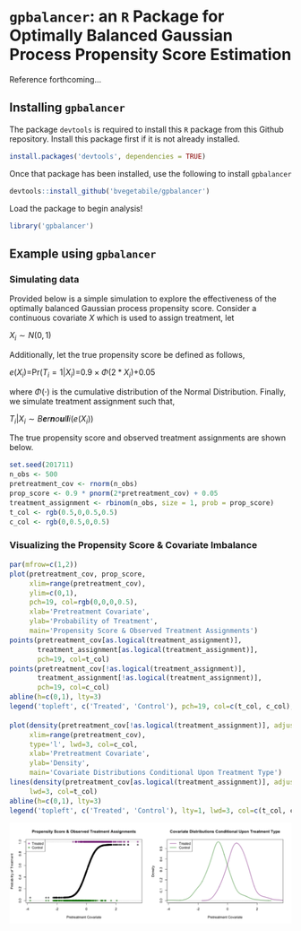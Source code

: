 `gpbalancer`: an `R` Package for Optimally Balanced Gaussian Process Propensity Score Estimation
================================================================================================

Reference forthcoming...

Installing `gpbalancer`
-----------------------

The package `devtools` is required to install this `R` package from this Github repository. Install this package first if it is not already installed.

``` r
install.packages('devtools', dependencies = TRUE)
```

Once that package has been installed, use the following to install `gpbalancer`

``` r
devtools::install_github('bvegetabile/gpbalancer')
```

Load the package to begin analysis!

``` r
library('gpbalancer')
```

Example using `gpbalancer`
--------------------------

### Simulating data

Provided below is a simple simulation to explore the effectiveness of the optimally balanced Gaussian process propensity score. Consider a continuous covariate *X* which is used to assign treatment, let

*X*<sub>*i*</sub> ∼ *N*(0, 1)

Additionally, let the true propensity score be defined as follows,

*e*(*X*<sub>*i*</sub>)=Pr(*T*<sub>*i*</sub> = 1|*X*<sub>*i*</sub>)=0.9 × *Φ*(2 \* *X*<sub>*i*</sub>)+0.05

where *Φ*(⋅) is the cumulative distribution of the Normal Distribution. Finally, we simulate treatment assignment such that,

*T*<sub>*i*</sub>|*X*<sub>*i*</sub> ∼ *B**e**r**n**o**u**l**l**i*(*e*(*X*<sub>*i*</sub>))

The true propensity score and observed treatment assignments are shown below.

``` r
set.seed(201711)
n_obs <- 500
pretreatment_cov <- rnorm(n_obs)
prop_score <- 0.9 * pnorm(2*pretreatment_cov) + 0.05
treatment_assignment <- rbinom(n_obs, size = 1, prob = prop_score)
t_col <- rgb(0.5,0,0.5,0.5)
c_col <- rgb(0,0.5,0,0.5)
```

### Visualizing the Propensity Score & Covariate Imbalance

``` r
par(mfrow=c(1,2))
plot(pretreatment_cov, prop_score, 
     xlim=range(pretreatment_cov), 
     ylim=c(0,1),
     pch=19, col=rgb(0,0,0,0.5),
     xlab='Pretreatment Covariate',
     ylab='Probability of Treatment',
     main='Propensity Score & Observed Treatment Assignments')
points(pretreatment_cov[as.logical(treatment_assignment)],
       treatment_assignment[as.logical(treatment_assignment)],
       pch=19, col=t_col)
points(pretreatment_cov[!as.logical(treatment_assignment)],
       treatment_assignment[!as.logical(treatment_assignment)],
       pch=19, col=c_col)
abline(h=c(0,1), lty=3)
legend('topleft', c('Treated', 'Control'), pch=19, col=c(t_col, c_col), bg='white')

plot(density(pretreatment_cov[!as.logical(treatment_assignment)], adjust = 1.5),
     xlim=range(pretreatment_cov), 
     type='l', lwd=3, col=c_col,
     xlab='Pretreatment Covariate',
     ylab='Density',
     main='Covariate Distributions Conditional Upon Treatment Type')
lines(density(pretreatment_cov[as.logical(treatment_assignment)], adjust = 1.5),
     lwd=3, col=t_col)
abline(h=c(0,1), lty=3)
legend('topleft', c('Treated', 'Control'), lty=1, lwd=3, col=c(t_col, c_col), bg='white')
```

![](README_files/figure-markdown_github/unnamed-chunk-5-1.png)

